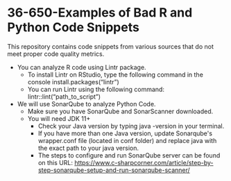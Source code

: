 # 36-650-Examples of Bad R and Python Code Snippets
This repository contains code snippets from various sources that do not meet proper code quality metrics.
- You can analyze R code using Lintr package.
  - To install Lintr on RStudio, type the following command in the console install.packages(“lintr”)
  - You can run Lintr using the following command: lintr::lint(“path_to_script”)
- We will use SonarQube to analyze Python Code.
  - Make sure you have SonarQube and SonarScanner downloaded.
  - You will need JDK 11+
    - Check your Java version by typing java -version in your terminal.
    - If you have more than one Java version, update Sonarqube's wrapper.conf file (located in conf folder) and replace java with the exact path to your java version.
    - The steps to configure and run SonarQube server can be found on this URL: https://www.c-sharpcorner.com/article/step-by-step-sonarqube-setup-and-run-sonarqube-scanner/
